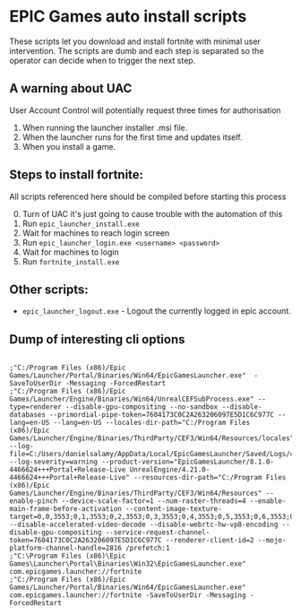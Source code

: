 # EPIC Games auto install scripts

These scripts let you download and install fortnite with minimal user 
intervention. The scripts are dumb and each step is separated so the
operator can decide when to trigger the next step.

## A warning about UAC

User Account Control will potentially request three times for authorisation
1. When running the launcher installer .msi file.
2. When the launcher runs for the first time and updates itself.
3. When you install a game.

## Steps to install fortnite:

All scripts referenced here should be compiled before starting this process

0. Turn of UAC it's just going to cause trouble with the automation of this
1. Run `epic_launcher_install.exe`
2. Wait for machines to reach login screen
3. Run `epic_launcher_login.exe <username> <password>`
4. Wait for machines to login
5. Run `fortnite_install.exe`

## Other scripts:

- `epic_launcher_logout.exe` - Logout the currently logged in epic account.

## Dump of interesting cli options
```

;"C:/Program Files (x86)/Epic Games/Launcher/Portal/Binaries/Win64/EpicGamesLauncher.exe"  -SaveToUserDir -Messaging -ForcedRestart
;"C:/Program Files (x86)/Epic Games/Launcher/Engine/Binaries/Win64/UnrealCEFSubProcess.exe" --type=renderer --disable-gpu-compositing --no-sandbox --disable-databases --primordial-pipe-token=7604173C0C2A263206097E5D1C6C977C --lang=en-US --lang=en-US --locales-dir-path="C:/Program Files (x86)/Epic Games/Launcher/Engine/Binaries/ThirdParty/CEF3/Win64/Resources/locales" --log-file=C:/Users/danielsalamy/AppData/Local/EpicGamesLauncher/Saved/Logs/cef3.log --log-severity=warning --product-version="EpicGamesLauncher/8.1.0-4466624+++Portal+Release-Live UnrealEngine/4.21.0-4466624+++Portal+Release-Live" --resources-dir-path="C:/Program Files (x86)/Epic Games/Launcher/Engine/Binaries/ThirdParty/CEF3/Win64/Resources" --enable-pinch --device-scale-factor=1 --num-raster-threads=4 --enable-main-frame-before-activation --content-image-texture-target=0,0,3553;0,1,3553;0,2,3553;0,3,3553;0,4,3553;0,5,3553;0,6,3553;0,7,3553;0,8,3553;0,9,3553;0,10,3553;0,11,3553;0,12,3553;0,13,3553;0,14,3553;0,15,3553;0,16,3553;1,0,3553;1,1,3553;1,2,3553;1,3,3553;1,4,3553;1,5,3553;1,6,3553;1,7,3553;1,8,3553;1,9,3553;1,10,3553;1,11,3553;1,12,3553;1,13,3553;1,14,3553;1,15,3553;1,16,3553;2,0,3553;2,1,3553;2,2,3553;2,3,3553;2,4,3553;2,5,3553;2,6,3553;2,7,3553;2,8,3553;2,9,3553;2,10,3553;2,11,3553;2,12,3553;2,13,3553;2,14,3553;2,15,3553;2,16,3553;3,0,3553;3,1,3553;3,2,3553;3,3,3553;3,4,3553;3,5,3553;3,6,3553;3,7,3553;3,8,3553;3,9,3553;3,10,3553;3,11,3553;3,12,3553;3,13,3553;3,14,3553;3,15,3553;3,16,3553;4,0,3553;4,1,3553;4,2,3553;4,3,3553;4,4,3553;4,5,3553;4,6,3553;4,7,3553;4,8,3553;4,9,3553;4,10,3553;4,11,3553;4,12,3553;4,13,3553;4,14,3553;4,15,3553;4,16,3553 --disable-accelerated-video-decode --disable-webrtc-hw-vp8-encoding --disable-gpu-compositing --service-request-channel-token=7604173C0C2A263206097E5D1C6C977C --renderer-client-id=2 --mojo-platform-channel-handle=2816 /prefetch:1
;"C:\Program Files (x86)\Epic Games\Launcher\Portal\Binaries\Win32\EpicGamesLauncher.exe" com.epicgames.launcher://fortnite
;"C:/Program Files (x86)/Epic Games/Launcher/Portal/Binaries/Win64/EpicGamesLauncher.exe"  com.epicgames.launcher://fortnite -SaveToUserDir -Messaging -ForcedRestart
```
